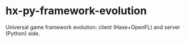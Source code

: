 # hx-py-framework-evolution
Universal game framework evolution: client (Haxe+OpenFL) and server (Python) side.
